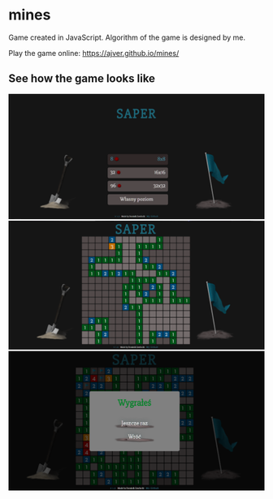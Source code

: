 # mines

Game created in JavaScript. Algorithm of the game is designed by me.

Play the game online: https://ajver.github.io/mines/

## See how the game looks like

<img src="https://github.com/Ajver/mines/blob/gh-pages/mines1.png" />
<img src="https://github.com/Ajver/mines/blob/gh-pages/mines2.png" />
<img src="https://github.com/Ajver/mines/blob/gh-pages/mines3.png" />
